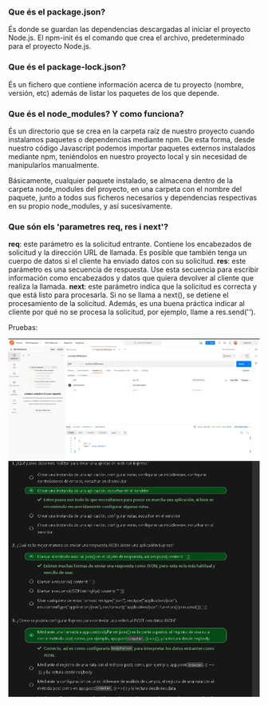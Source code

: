 ### Que és el package.json?
És donde se guardan las dependencias descargadas al iniciar el proyecto Node.js.
El npm-init és el comando que crea el archivo, predeterminado para el proyecto Node.js.
### Que és el package-lock.json?
És un fichero que contiene información acerca de tu proyecto (nombre, versión, etc) además de listar los paquetes de los que depende.
### Que és el node_modules? Y como funciona?
És un directorio que se crea en la carpeta raíz de nuestro proyecto cuando instalamos paquetes o dependencias mediante npm. De esta forma, desde nuestro código Javascript podemos importar paquetes externos instalados mediante npm, teniéndolos en nuestro proyecto local y sin necesidad de manipularlos manualmente.

Básicamente, cualquier paquete instalado, se almacena dentro de la carpeta node_modules del proyecto, en una carpeta con el nombre del paquete, junto a todos sus ficheros necesarios y dependencias respectivas en su propio node_modules, y así sucesivamente.

### Que són els 'parametres req, res i next'?
**req**: este parámetro es la solicitud entrante. Contiene los encabezados de solicitud y la dirección URL de llamada. Es posible que también tenga un cuerpo de datos si el cliente ha enviado datos con su solicitud.
**res**: este parámetro es una secuencia de respuesta. Use esta secuencia para escribir información como encabezados y datos que quiera devolver al cliente que realiza la llamada.
**next**: este parámetro indica que la solicitud es correcta y que está listo para procesarla. Si no se llama a next(), se detiene el procesamiento de la solicitud. Además, es una buena práctica indicar al cliente por qué no se procesa la solicitud, por ejemplo, llame a res.send('<especifique un motivo por el que se detiene la solicitud>').


Pruebas:

<img src="IMG/postman.PNG" alt="postman"/>

<img src="IMG/QUESTIONARIO.PNG" alt="questionario"/>
